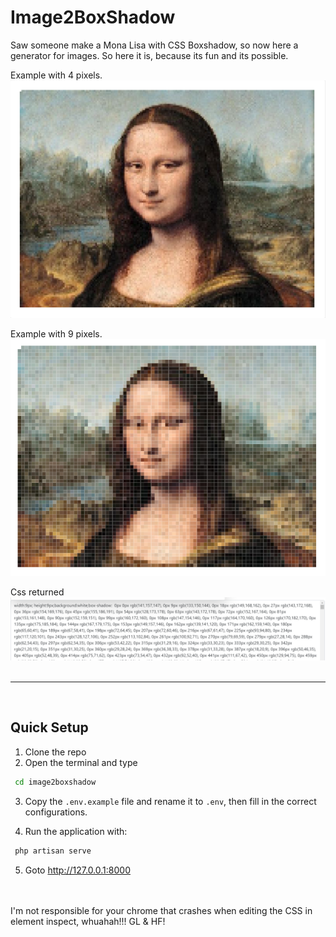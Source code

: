 #  Image2BoxShadow
Saw someone make a Mona Lisa with CSS Boxshadow, so now here a generator for images. So here it is, because its fun and  its possible.

Example with 4 pixels.
<img src="Screenshot_3.png">

Example with 9 pixels.
<img src="Screenshot_4.png">

Css returned
<img src="Screenshot_5.png">
<br>
<br>
<hr>
<br>

## Quick Setup
1. Clone the repo
2. Open the terminal and type
```bash
 cd image2boxshadow 
```
3. Copy the `.env.example` file and rename it to `.env`, then fill in the correct configurations. 

4. Run the application with:
```bash
 php artisan serve 
```
5. Goto http://127.0.0.1:8000



<br><br></hr>
I'm not responsible for your chrome that crashes when editing the CSS in element inspect, whuahah!!! GL & HF!